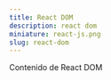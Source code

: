 ```yaml
---
title: React DOM
description: react dom
miniature: react-js.png
slug: react-dom
---
```


Contenido de React DOM
